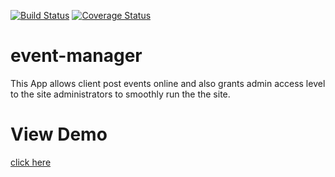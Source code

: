 [![Build Status](https://travis-ci.org/seunzone/event-manager.svg?branch=ft-api-post-event-152880657)](https://travis-ci.org/seunzone/event-manager) [![Coverage Status](https://coveralls.io/repos/github/seunzone/event-manager/badge.svg?branch=ft-api-post-event-152880657)](https://coveralls.io/github/seunzone/event-manager?branch=ft-api-post-event-152880657)

# event-manager
This App allows client post events online and also grants admin access level to the site administrators to smoothly run the the site.

# View Demo
[click here](https://seunzone.github.io/event-manager/template)